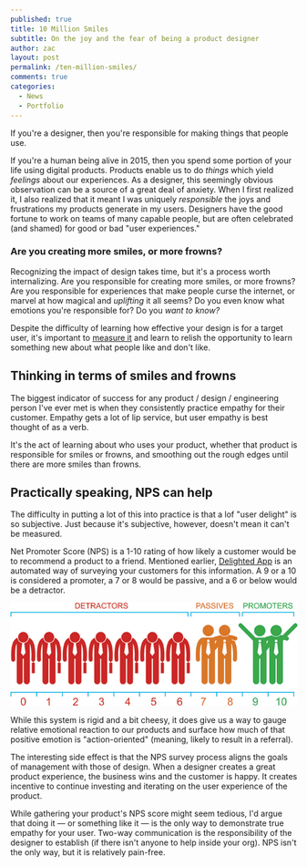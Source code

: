 ```yaml
---
published: true
title: 10 Million Smiles
subtitle: On the joy and the fear of being a product designer
author: zac
layout: post
permalink: /ten-million-smiles/
comments: true
categories:
  - News
  - Portfolio
---
```


If you're a designer, then you're responsible for making things that people use.

If you're a human being alive in 2015, then you spend some portion of your life using digital products. Products enable us to do _things_ which yield _feelings_ about our experiences. As a designer, this seemingly obvious observation can be a source of a great deal of anxiety. When I first realized it, I also realized that it meant I was uniquely _responsible_ the joys and frustrations my products generate in my users. Designers have the good fortune to work on teams of many capable people, but are often celebrated (and shamed) for good or bad "user experiences."

### Are you creating more smiles, or more frowns?

<!-- more -->
<div class="anchor-offset" id="more"></div>

Recognizing the impact of design takes time, but it's a process worth internalizing. Are you responsible for creating more smiles, or more frowns? Are you responsible for experiences that make people curse the internet, or marvel at how magical and _uplifting_ it all seems? Do you even know what emotions you're responsible for? Do you _want to know?_

Despite the difficulty of learning how effective your design is for a target user, it's important to <a href="https://delighted.com/">measure it</a> and learn to relish the opportunity to learn something new about what people like and don't like.

## Thinking in terms of smiles and frowns

The biggest indicator of success for any product / design / engineering person I've ever met is when they consistently practice empathy for their customer. Empathy gets a lot of lip service, but user empathy is best thought of as a verb.

It's the act of learning about who uses your product, whether that product is responsible for smiles or frowns, and smoothing out the rough edges until there are more smiles than frowns.

## Practically speaking, NPS can help

The difficulty in putting a lot of this into practice is that a lof "user delight" is so subjective. Just because it's subjective, however, doesn't mean it can't be measured.

Net Promoter Score (NPS) is a 1-10 rating of how likely a customer would be to recommend a product to a friend. Mentioned earlier, <a href="https://delighted.com/">Delighted App</a> is an automated way of surveying your customers for this information. A 9 or a 10 is considered a promoter, a 7 or 8 would be passive, and a 6 or below would be a detractor.

<img src="/images/nps.jpg">

While this system is rigid and a bit cheesy, it does give us a way to gauge relative emotional reaction to our products and surface how much of that positive emotion is "action-oriented" (meaning, likely to result in a referral).

The interesting side effect is that the NPS survey process aligns the goals of management with those of design. When a designer creates a great product experience, the business wins and the customer is happy. It creates incentive to continue investing and iterating on the user experience of the product.

While gathering your product's NPS score might seem tedious, I'd argue that doing it &mdash; or something like it &mdash; is the only way to  demonstrate true empathy for your user. Two-way communication is the responsibility of the designer to establish (if there isn't anyone to help inside your org). NPS isn't the only way, but it is relatively pain-free.
